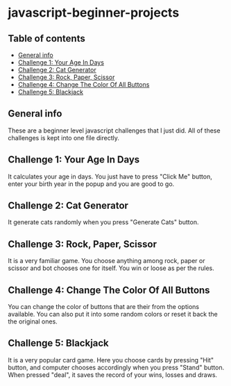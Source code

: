 # javascript-beginner-projects


## Table of contents
* [General info](#general-info)
* [Challenge 1: Your Age In Days](#challenge-1-your-age-in-days)
* [Challenge 2: Cat Generator](#challenge-2-cat-generator)
* [Challenge 3: Rock, Paper, Scissor](#challenge-3-rock-paper-scissor)
* [Challenge 4: Change The Color Of All Buttons](#challenge-4-change-the-color-of-all-buttons)
* [Challenge 5: Blackjack](#challenge-5-blackjack)




## General info
These are a beginner level javascript challenges that I just did. All of these challenges is kept into one file directly.

## Challenge 1: Your Age In Days
It calculates your age in days. You just have to press "Click Me" button, enter your birth year in the popup and you are good to go.

## Challenge 2: Cat Generator
It generate cats randomly when you press "Generate Cats" button.

## Challenge 3: Rock, Paper, Scissor
It is a very familiar game. You choose anything among rock, paper or scissor and bot chooses one for itself. You win or loose as per the rules.

## Challenge 4: Change The Color Of All Buttons
You can change the color of buttons that are their from the options available. You can also put it into some random colors or reset it back the the original ones.

## Challenge 5: Blackjack
It is a very popular card game. Here you choose cards by pressing "Hit" button, and computer chooses accordingly when you press "Stand" button. When pressed "deal", it saves the record of your wins, losses and draws.
